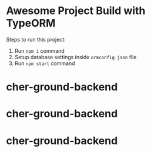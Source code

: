 # Awesome Project Build with TypeORM

Steps to run this project:

1. Run `npm i` command
2. Setup database settings inside `ormconfig.json` file
3. Run `npm start` command
# cher-ground-backend
# cher-ground-backend
# cher-ground-backend
